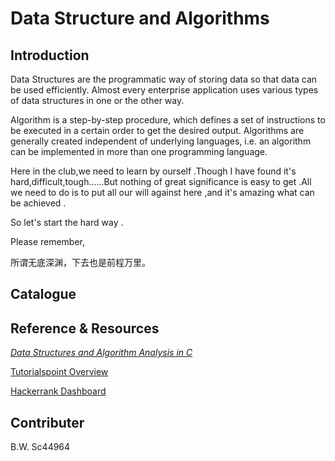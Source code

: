 # Data Structure and Algorithms

## Introduction

Data Structures are the programmatic way of storing data so that data can be used efficiently. Almost every enterprise application uses various types of data structures in one or the other way.

Algorithm is a step-by-step procedure, which defines a set of instructions to be executed in a certain order to get the desired output. Algorithms are generally created independent of underlying languages, i.e. an algorithm can be implemented in more than one programming language.

Here in the club,we need to learn by ourself .Though I have found it's hard,difficult,tough......But nothing of great significance is easy to get .All we need to do is to  put all our will against here ,and it's amazing what can be achieved . 

So let's start the hard way .

Please remember,

所谓无底深渊，下去也是前程万里。

## Catalogue

## Reference & Resources
[*Data Structures and Algorithm Analysis in C*](https://www.amazon.com/Algorithms-Parts-1-4-Fundamentals-Structures/dp/0201314525/ref=sr_1_1?ie=UTF8&qid=1491054293&sr=8-1&keywords=algorithm+in+c)

[Tutorialspoint Overview](https://www.tutorialspoint.com/data_structures_algorithms/data_structure_overview.htm)

[Hackerrank Dashboard](https://www.hackerrank.com/dashboard)

## Contributer
B.W.
Sc44964
